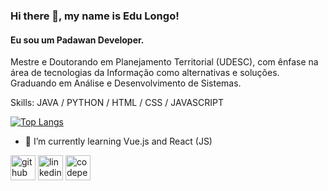 ### Hi there 👋, my name is Edu Longo!
#### Eu sou um Padawan Developer.
Mestre e Doutorando em Planejamento Territorial (UDESC), com ênfase na área de tecnologias da Informação como alternativas e soluções.
Graduando em Análise e Desenvolvimento de Sistemas.

Skills: JAVA / PYTHON / HTML / CSS / JAVASCRIPT

[![Top Langs](https://github-readme-stats.vercel.app/api/top-langs/?username=edulongodevgeo&layout=compact)](https://github.com/anuraghazra/github-readme-stats)

- 🌱 I’m currently learning Vue.js and React (JS) 


[<img src='https://cdn.jsdelivr.net/npm/simple-icons@3.0.1/icons/github.svg' alt='github' height='40'>](https://github.com/edulongodevgeo/edulongodevgeo)  [<img src='https://cdn.jsdelivr.net/npm/simple-icons@3.0.1/icons/linkedin.svg' alt='linkedin' height='40'>](https://www.linkedin.com/in/eduardo-longo-devgeo//)  [<img src='https://cdn.jsdelivr.net/npm/simple-icons@3.0.1/icons/codepen.svg' alt='codepen' height='40'>](https://codepen.io/edulongodevgeo)  
